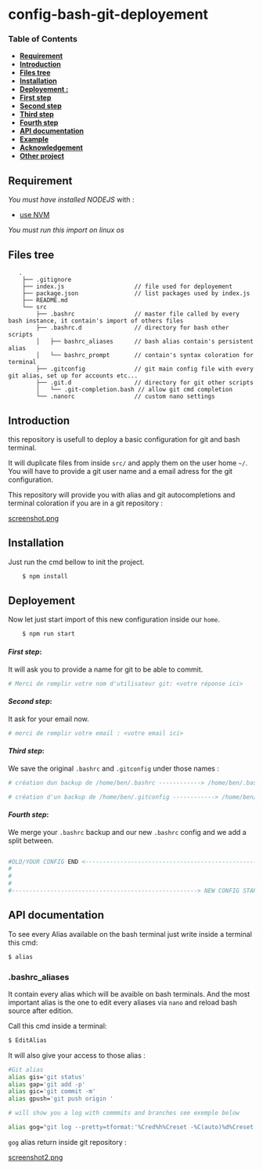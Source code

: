 # config-bash-git-deployement

### Table of Contents
- **[Requirement](#requirement)**
- **[Introduction](#introduction)**
- **[Files tree](#files-tree)**
- **[Installation](#installation)**
- **[Deployement :](#deployement)**
 - **[First step](#first-step)**
 - **[Second step](#second-step)**
 - **[Third step](#third-step)**
 - **[Fourth step](#fourth-step)**
- **[API documentation](#api-documentation)**
- **[Example](#example)**
- **[Acknowledgement](#acknowledgement)**
- **[Other project](#other-project)**


## **Requirement**

*You must have installed NODEJS* with :
 - [use NVM](https://github.com/creationix/nvm#install-script)

*You must run this import on linux os*

## **Files tree**
```
   .
    ├── .gitignore
    ├── index.js                    // file used for deployement
    ├── package.json                // list packages used by index.js
    ├── README.md
    └── src
        ├── .bashrc                 // master file called by every bash instance, it contain's import of others files
        ├── .bashrc.d               // directory for bash other scripts
        │   ├── bashrc_aliases      // bash alias contain's persistent alias
        │   └── bashrc_prompt       // contain's syntax coloration for terminal
        ├── .gitconfig              // git main config file with every git alias, set up for accounts etc...
        ├── .git.d                  // directory for git other scripts
        │   └── .git-completion.bash // allow git cmd completion
        └── .nanorc                 // custom nano settings

```
## **Introduction**
this repository is usefull to deploy a basic configuration for git and bash terminal.

It will duplicate files from inside `src/` and apply them on the user home `~/`.
You will have to provide a git user name and a email adress for the git configuration.

This repository will provide you with alias and git autocompletions and terminal coloration if you are in a git repository : 

[screenshot.png](./screenshot.png)

## **Installation**
Just run the cmd bellow to init the project.

```bash
    $ npm install

```
## **Deployement**
Now let just start import of this new configuration inside our `home`.

```bash
    $ npm run start
```

#### *First step*:
It will ask you to provide a name for git to be able to commit.

```bash
# Merci de remplir votre nom d'utilisateur git: <votre réponse ici>
```

#### *Second step*:
It ask for your email now.

```bash
# merci de remplir votre email : <votre email ici>
```

#### *Third step*:
We save the original `.bashrc` and `.gitconfig` under those names :

```bash
# création dun backup de /home/ben/.bashrc ------------> /home/ben/.bashrc.before.config.deployement.backup

# création d'un backup de /home/ben/.gitconfig ------------> /home/ben/.gitconfig.before.config.deployement.backup
```

#### *Fourth step*:
We merge your `.bashrc` backup and our new `.bashrc` config and we add a split between.

```bash

#OLD/YOUR CONFIG END <--------------------------------------------------
#
#
#
#-----------------------------------------------------> NEW CONFIG START

```
## API documentation

To see every Alias available on the bash terminal just write inside a terminal this cmd:

```bash
$ alias
```

### .bashrc_aliases
It contain every alias which will be avaible on bash terminals.
And the most important alias is the one to edit every aliases via `nano` and reload bash source after edition.

Call this cmd inside a terminal:
```bash
$ EditAlias
```
It will also give your access to those alias :
```bash
#Git alias
alias gis='git status'
alias gap='git add -p'
alias gic='git commit -m'
alias gpush='git push origin '

# will show you a log with commmits and branches see exemple below

alias gog="git log --pretty=tformat:'%Cred%h%Creset -%C(auto)%d%Creset %s %Cgreen(%cr) %C(bold blue)<%an>%Creset' --branches --graph"

```

`gog` alias return inside git repository :

[screenshot2.png](./screenshot2.png)
